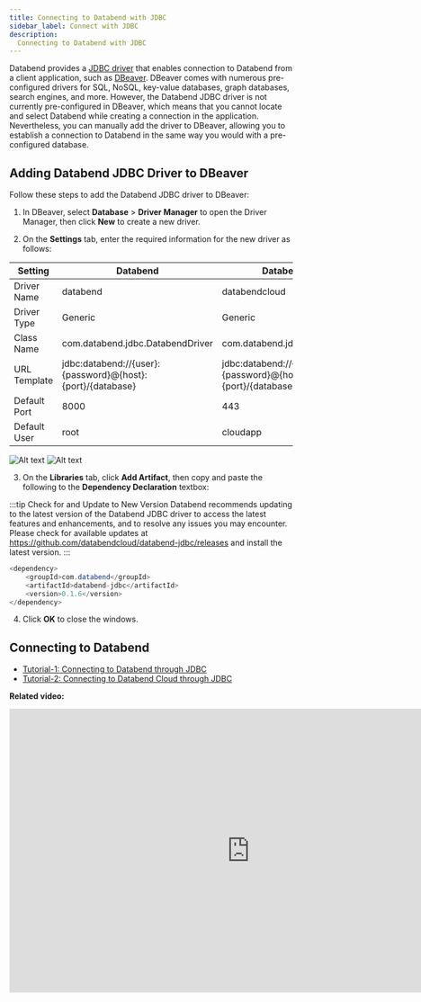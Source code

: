 ```yaml
---
title: Connecting to Databend with JDBC
sidebar_label: Connect with JDBC
description:
  Connecting to Databend with JDBC
---
```


Databend provides a [JDBC driver](https://github.com/databendcloud/databend-jdbc) that enables connection to Databend from a client application, such as [DBeaver](https://dbeaver.com/). DBeaver comes with numerous pre-configured drivers for SQL, NoSQL, key-value databases, graph databases, search engines, and more. However, the Databend JDBC driver is not currently pre-configured in DBeaver, which means that you cannot locate and select Databend while creating a connection in the application. Nevertheless, you can manually add the driver to DBeaver, allowing you to establish a connection to Databend in the same way you would with a pre-configured database.

## Adding Databend JDBC Driver to DBeaver

Follow these steps to add the Databend JDBC driver to DBeaver:

1. In DBeaver, select **Database** > **Driver Manager** to open the Driver Manager, then click **New** to create a new driver.

2. On the **Settings** tab, enter the required information for the new driver as follows:

| Setting      | Databend                                                   | Databend Cloud                                             |
|--------------|------------------------------------------------------------|------------------------------------------------------------|
| Driver Name  | databend                                                   | databendcloud                                              |
| Driver Type  | Generic                                                    | Generic                                                    |
| Class Name   | com.databend.jdbc.DatabendDriver                           | com.databend.jdbc.DatabendDriver                           |
| URL Template | jdbc:databend://{user}:{password}@{host}:{port}/{database} | jdbc:databend://{user}:{password}@{host}:{port}/{database} |
| Default Port | 8000                                                       | 443                                                        |
| Default User | root                                                       | cloudapp                                                   |

![Alt text](@site/docs/public/img/integration/jdbc-new-driver.png)
![Alt text](@site/static/img/documents/develop/jdbc-new-driver.png)

3. On the **Libraries** tab, click **Add Artifact**, then copy and paste the following to the **Dependency Declaration** textbox:

:::tip Check for and Update to New Version 
Databend recommends updating to the latest version of the Databend JDBC driver to access the latest features and enhancements, and to resolve any issues you may encounter. Please check for available updates at ​https://github.com/databendcloud/databend-jdbc/releases and install the latest version.
:::

```java
<dependency>
    <groupId>com.databend</groupId>
    <artifactId>databend-jdbc</artifactId>
    <version>0.1.6</version>
</dependency>
```

4. Click **OK** to close the windows.

## Connecting to Databend

- [Tutorial-1: Connecting to Databend through JDBC](00-connect-to-databend.md)
- [Tutorial-2: Connecting to Databend Cloud through JDBC](01-connect-to-databend-cloud.md)

**Related video:**

<iframe width="853" height="505" className="iframe-video" src="https://www.youtube.com/embed/3cFmGvtU-ws" title="YouTube video player" frameBorder="0" allow="accelerometer; autoplay; clipboard-write; encrypted-media; gyroscope; picture-in-picture; web-share" allowFullScreen></iframe>
